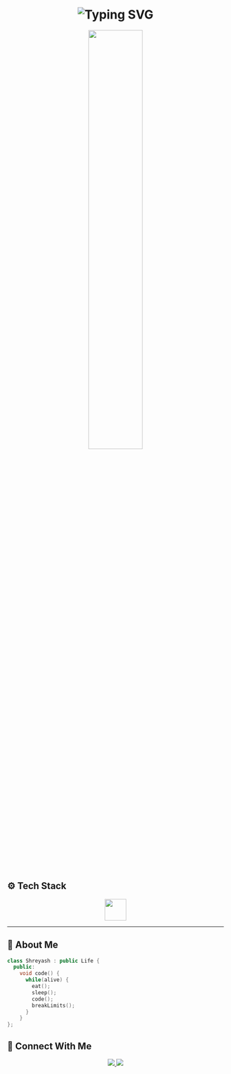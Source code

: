 <h1 align="center">
  <img src="https://readme-typing-svg.demolab.com?font=Fira+Code&size=28&pause=1000&color=F70000&center=true&vCenter=true&width=600&lines=Hey%2C+I'm+Shreyash+Mishra!;CP+Enthusiast+%F0%9F%9A%80;Startup+Builder+%F0%9F%94%A5;Open+Source+Lover+%F0%9F%90%9A;AI+Explorer+%F0%9F%A7%AC" alt="Typing SVG" />
</h1>

<p align="center">
  <img src="https://media.giphy.com/media/qgQUggAC3Pfv687qPC/giphy.gif" width="50%" />
</p>

## ⚙️ Tech Stack

<p align="center">
  <img src="https://skillicons.dev/icons?i=html,css,js,python,cpp" height="50" />
</p>


---

## 🧠 About Me

```cpp
class Shreyash : public Life {
  public:
    void code() {
      while(alive) {
        eat();
        sleep();
        code();
        breakLimits();
      }
    }
};
```
## 🔗 Connect With Me

<p align="center">
  <a href="https://linkedin.com/in/shreyashmishra700" target="_blank">
    <img src="https://img.shields.io/badge/-LinkedIn-blue?style=for-the-badge&logo=linkedin&logoColor=white" />
  </a>
  <a href="mailto:shreyashmishra700@gmail.com" target="_blank">
    <img src="https://img.shields.io/badge/-Email-red?style=for-the-badge&logo=gmail&logoColor=white" />
  </a>
</p>

